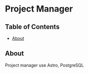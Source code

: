 # Project Manager

## Table of Contents

- [About](#about)

## About <a name = "about"></a>

Project manager use Astro, PostgreSQL
